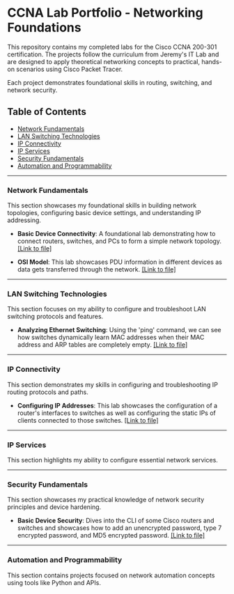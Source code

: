 # CCNA Lab Portfolio - Networking Foundations

This repository contains my completed labs for the Cisco CCNA 200-301 certification. The projects follow the curriculum from Jeremy's IT Lab and are designed to apply theoretical networking concepts to practical, hands-on scenarios using Cisco Packet Tracer.

Each project demonstrates foundational skills in routing, switching, and network security.

## Table of Contents
- [Network Fundamentals](#network-fundamentals)
- [LAN Switching Technologies](#lan-switching-technologies)
- [IP Connectivity](#ip-connectivity)
- [IP Services](#ip-services)
- [Security Fundamentals](#security-fundamentals)
- [Automation and Programmability](#automation-and-programmability)

***

### Network Fundamentals

This section showcases my foundational skills in building network topologies, configuring basic device settings, and understanding IP addressing.

- **Basic Device Connectivity**: A foundational lab demonstrating how to connect routers, switches, and PCs to form a simple network topology. [[Link to file]](network-fundamentals/connecting-devices-lab/README.md/)

- **OSI Model**: This lab showcases PDU information in different devices as data gets transferred through the network. [[Link to file]](network-fundamentals/osi-model-lab/README.md/)

***

### LAN Switching Technologies

This section focuses on my ability to configure and troubleshoot LAN switching protocols and features.

- **Analyzing Ethernet Switching**: Using the 'ping' command, we can see how switches dynamically learn MAC addresses when their MAC address and ARP tables are completely empty. [[Link to file]](lan-switching/analyzing-ethernet-switching-lab/README.md/)

***

### IP Connectivity

This section demonstrates my skills in configuring and troubleshooting IP routing protocols and paths.

- **Configuring IP Addresses**: This lab showcases the configuration of a router's interfaces to switches as well as configuring the static IPs of clients connected to those switches. [[Link to file]](ip-connectivity/configuring-ip-addresses-lab/README.md)


***

### IP Services

This section highlights my ability to configure essential network services.



***

### Security Fundamentals

This section showcases my practical knowledge of network security principles and device hardening.

- **Basic Device Security**: Dives into the CLI of some Cisco routers and switches and showcases how to add an unencrypted password, type 7 encrypted password, and MD5 encrypted password. [[Link to file]](security-fundamentals/basic-device-security-lab/README.md/)


***

### Automation and Programmability

This section contains projects focused on network automation concepts using tools like Python and APIs.


